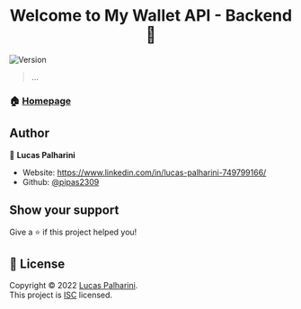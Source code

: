 <h1 align="center">Welcome to My Wallet API - Backend 👋</h1>
<p>
  <img alt="Version" src="https://img.shields.io/badge/version-1.0.0-blue.svg?cacheSeconds=2592000" />
</p>

> ...

### 🏠 [Homepage](https://github.com/pipas2309/projeto12-batepapo-uol-api#readme)

## Author

👤 **Lucas Palharini**

* Website: https://www.linkedin.com/in/lucas-palharini-749799166/
* Github: [@pipas2309](https://github.com/pipas2309)

## Show your support

Give a ⭐️ if this project helped you!

## 📝 License

Copyright © 2022 [Lucas Palharini](https://github.com/pipas2309).<br />
This project is [ISC](https://github.com/pipas2309/projeto12-batepapo-uol-api/blob/master/LICENSE) licensed.
